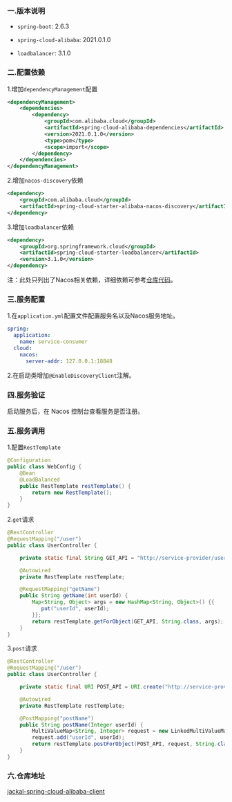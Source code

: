 ### 一.版本说明

- `spring-boot`: 2.6.3

- `spring-cloud-alibaba`: 2021.0.1.0

- `loadbalancer`: 3.1.0

### 二.配置依赖

1.增加`dependencyManagement`配置

```xml
<dependencyManagement>
    <dependencies>
        <dependency>
            <groupId>com.alibaba.cloud</groupId>
            <artifactId>spring-cloud-alibaba-dependencies</artifactId>
            <version>2021.0.1.0</version>
            <type>pom</type>
            <scope>import</scope>
        </dependency>
    </dependencies>
</dependencyManagement>
```

2.增加`nacos-discovery`依赖

```xml
<dependency>
    <groupId>com.alibaba.cloud</groupId>
    <artifactId>spring-cloud-starter-alibaba-nacos-discovery</artifactId>
</dependency>
```

3.增加`loadbalancer`依赖

```xml
<dependency>
    <groupId>org.springframework.cloud</groupId>
    <artifactId>spring-cloud-starter-loadbalancer</artifactId>
    <version>3.1.0</version>
</dependency>
```

注：此处只列出了Nacos相关依赖，详细依赖可参考[仓库代码](https://github.com/shenjy24/jackal-spring-cloud-alibaba-client)。

### 三.服务配置

1.在`application.yml`配置文件配置服务名以及Nacos服务地址。

```yaml
spring:
  application:
    name: service-consumer
  cloud:
    nacos:
      server-addr: 127.0.0.1:18848
```

2.在启动类增加`@EnableDiscoveryClient`注解。

### 四.服务验证

启动服务后，在 Nacos 控制台查看服务是否注册。

### 五.服务调用

1.配置`RestTemplate`

```java
@Configuration
public class WebConfig {
    @Bean
    @LoadBalanced
    public RestTemplate restTemplate() {
        return new RestTemplate();
    }
}
```

2.`get`请求

```java
@RestController
@RequestMapping("/user")
public class UserController {

    private static final String GET_API = "http://service-provider/user/getUserName?userId={userId}";

    @Autowired
    private RestTemplate restTemplate;

    @RequestMapping("getName")
    public String getName(int userId) {
        Map<String, Object> args = new HashMap<String, Object>() {{
           put("userId", userId);
        }};
        return restTemplate.getForObject(GET_API, String.class, args);
    }
}
```

3.`post`请求

```java
@RestController
@RequestMapping("/user")
public class UserController {

    private static final URI POST_API = URI.create("http://service-provider/user/getUserName");

    @Autowired
    private RestTemplate restTemplate;

    @PostMapping("postName")
    public String postName(Integer userId) {
        MultiValueMap<String, Integer> request = new LinkedMultiValueMap<>();
        request.add("userId", userId);
        return restTemplate.postForObject(POST_API, request, String.class);
    }
}
```

### 六.仓库地址
[jackal-spring-cloud-alibaba-client](https://github.com/shenjy24/jackal-spring-cloud-alibaba-client)
